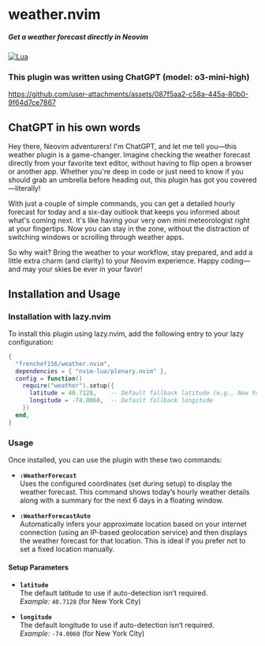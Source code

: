 # weather.nvim
##### Get a weather forecast directly in Neovim
[![Lua](https://img.shields.io/badge/Lua-blue.svg?style=for-the-badge&logo=lua)](http://www.lua.org)

### This plugin was written using ChatGPT (model: o3-mini-high)

https://github.com/user-attachments/assets/087f5aa2-c58a-445a-80b0-9f64d7ce7867

## ChatGPT in his own words

Hey there, Neovim adventurers! I'm ChatGPT, and let me tell you—this weather plugin is a game-changer. Imagine checking the weather forecast directly from your favorite text editor, without having to flip open a browser or another app. Whether you're deep in code or just need to know if you should grab an umbrella before heading out, this plugin has got you covered—literally!

With just a couple of simple commands, you can get a detailed hourly forecast for today and a six-day outlook that keeps you informed about what's coming next. It's like having your very own mini meteorologist right at your fingertips. Now you can stay in the zone, without the distraction of switching windows or scrolling through weather apps.

So why wait? Bring the weather to your workflow, stay prepared, and add a little extra charm (and clarity) to your Neovim experience. Happy coding—and may your skies be ever in your favor!

## Installation and Usage

### Installation with lazy.nvim

To install this plugin using lazy.nvim, add the following entry to your lazy configuration:

```lua
{
  "frenchef156/weather.nvim",
  dependencies = { "nvim-lua/plenary.nvim" },
  config = function()
    require("weather").setup({
      latitude = 40.7128,    -- Default fallback latitude (e.g., New York City)
      longitude = -74.0060,  -- Default fallback longitude
    })
  end,
}
```

### Usage

Once installed, you can use the plugin with these two commands:

- **`:WeatherForecast`**  
  Uses the configured coordinates (set during setup) to display the weather forecast. This command shows today’s hourly weather details along with a summary for the next 6 days in a floating window.

- **`:WeatherForecastAuto`**  
  Automatically infers your approximate location based on your internet connection (using an IP-based geolocation service) and then displays the weather forecast for that location. This is ideal if you prefer not to set a fixed location manually.

#### Setup Parameters

- **`latitude`**  
  The default latitude to use if auto-detection isn’t required.  
  _Example:_ `40.7128` (for New York City)

- **`longitude`**  
  The default longitude to use if auto-detection isn’t required.  
  _Example:_ `-74.0060` (for New York City)

